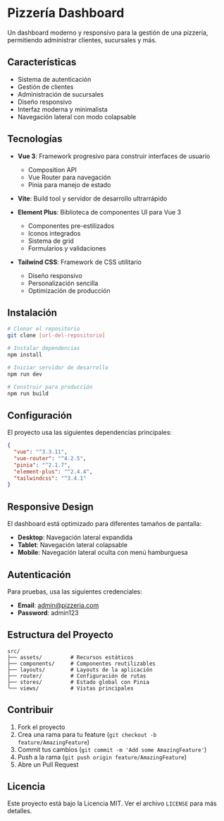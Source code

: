 # Pizzería Dashboard

Un dashboard moderno y responsivo para la gestión de una pizzería, permitiendo administrar clientes, sucursales y más.

## Características

- Sistema de autenticación
- Gestión de clientes
- Administración de sucursales
- Diseño responsivo
- Interfaz moderna y minimalista
- Navegación lateral con modo colapsable

## Tecnologías

- **Vue 3**: Framework progresivo para construir interfaces de usuario
  - Composition API
  - Vue Router para navegación
  - Pinia para manejo de estado

- **Vite**: Build tool y servidor de desarrollo ultrarrápido

- **Element Plus**: Biblioteca de componentes UI para Vue 3
  - Componentes pre-estilizados
  - Iconos integrados
  - Sistema de grid
  - Formularios y validaciones

- **Tailwind CSS**: Framework de CSS utilitario
  - Diseño responsivo
  - Personalización sencilla
  - Optimización de producción

## Instalación

```bash
# Clonar el repositorio
git clone [url-del-repositorio]

# Instalar dependencias
npm install

# Iniciar servidor de desarrollo
npm run dev

# Construir para producción
npm run build
```

## Configuración

El proyecto usa las siguientes dependencias principales:

```json
{
  "vue": "^3.3.11",
  "vue-router": "^4.2.5",
  "pinia": "^2.1.7",
  "element-plus": "^2.4.4",
  "tailwindcss": "^3.4.1"
}
```

## Responsive Design

El dashboard está optimizado para diferentes tamaños de pantalla:
- **Desktop**: Navegación lateral expandida
- **Tablet**: Navegación lateral colapsable
- **Mobile**: Navegación lateral oculta con menú hamburguesa

## Autenticación

Para pruebas, usa las siguientes credenciales:
- **Email**: admin@pizzeria.com
- **Password**: admin123

## Estructura del Proyecto

```
src/
├── assets/         # Recursos estáticos
├── components/     # Componentes reutilizables
├── layouts/        # Layouts de la aplicación
├── router/         # Configuración de rutas
├── stores/         # Estado global con Pinia
└── views/          # Vistas principales
```

## Contribuir

1. Fork el proyecto
2. Crea una rama para tu feature (`git checkout -b feature/AmazingFeature`)
3. Commit tus cambios (`git commit -m 'Add some AmazingFeature'`)
4. Push a la rama (`git push origin feature/AmazingFeature`)
5. Abre un Pull Request

## Licencia

Este proyecto está bajo la Licencia MIT. Ver el archivo `LICENSE` para más detalles.
